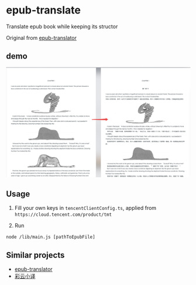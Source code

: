 # epub-translate
Translate epub book while keeping its structor

Original from [epub-translator](https://github.com/Frully/epub-google-translate)

## demo
![test](./fixtures/result.png)

## Usage
1. Fill your own keys in `tencentClientConfig.ts`, applied from `https://cloud.tencent.com/product/tmt`

2. Run
```
node /lib/main.js [pathToEpubFile]
```

## Similar projects
+ [epub-translator](https://github.com/sharplab/epub-translator)
+ [彩云小译](https://fanyi.caiyunapp.com/#/web)
